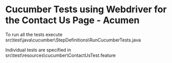 # Cucumber Tests using Webdriver for the Contact Us Page - Acumen
To run all the tests execute src\test\java\cucumber\StepDefinitions\RunCucumberTests.java

Individual tests are specified in src\test\resources\cucumber\ContactUsTest.feature